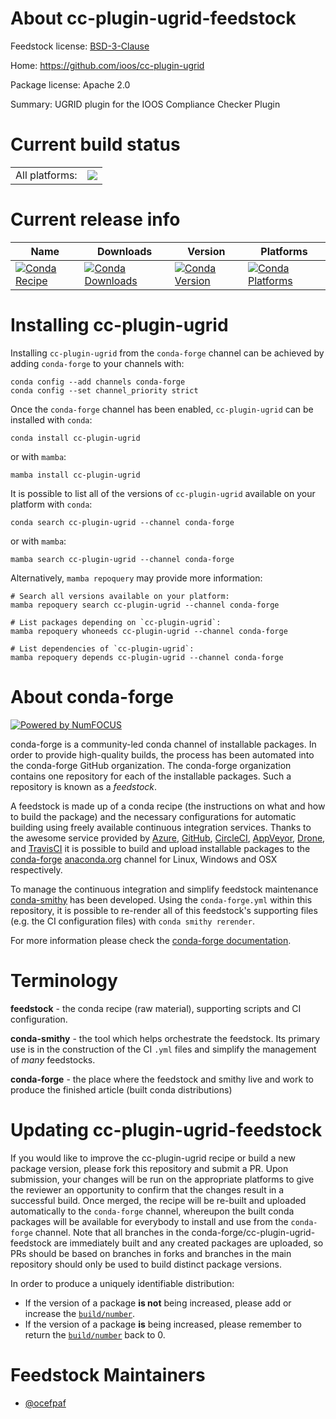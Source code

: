 About cc-plugin-ugrid-feedstock
===============================

Feedstock license: [BSD-3-Clause](https://github.com/conda-forge/cc-plugin-ugrid-feedstock/blob/main/LICENSE.txt)

Home: https://github.com/ioos/cc-plugin-ugrid

Package license: Apache 2.0

Summary: UGRID plugin for the IOOS Compliance Checker Plugin

Current build status
====================


<table><tr><td>All platforms:</td>
    <td>
      <a href="https://dev.azure.com/conda-forge/feedstock-builds/_build/latest?definitionId=3801&branchName=main">
        <img src="https://dev.azure.com/conda-forge/feedstock-builds/_apis/build/status/cc-plugin-ugrid-feedstock?branchName=main">
      </a>
    </td>
  </tr>
</table>

Current release info
====================

| Name | Downloads | Version | Platforms |
| --- | --- | --- | --- |
| [![Conda Recipe](https://img.shields.io/badge/recipe-cc--plugin--ugrid-green.svg)](https://anaconda.org/conda-forge/cc-plugin-ugrid) | [![Conda Downloads](https://img.shields.io/conda/dn/conda-forge/cc-plugin-ugrid.svg)](https://anaconda.org/conda-forge/cc-plugin-ugrid) | [![Conda Version](https://img.shields.io/conda/vn/conda-forge/cc-plugin-ugrid.svg)](https://anaconda.org/conda-forge/cc-plugin-ugrid) | [![Conda Platforms](https://img.shields.io/conda/pn/conda-forge/cc-plugin-ugrid.svg)](https://anaconda.org/conda-forge/cc-plugin-ugrid) |

Installing cc-plugin-ugrid
==========================

Installing `cc-plugin-ugrid` from the `conda-forge` channel can be achieved by adding `conda-forge` to your channels with:

```
conda config --add channels conda-forge
conda config --set channel_priority strict
```

Once the `conda-forge` channel has been enabled, `cc-plugin-ugrid` can be installed with `conda`:

```
conda install cc-plugin-ugrid
```

or with `mamba`:

```
mamba install cc-plugin-ugrid
```

It is possible to list all of the versions of `cc-plugin-ugrid` available on your platform with `conda`:

```
conda search cc-plugin-ugrid --channel conda-forge
```

or with `mamba`:

```
mamba search cc-plugin-ugrid --channel conda-forge
```

Alternatively, `mamba repoquery` may provide more information:

```
# Search all versions available on your platform:
mamba repoquery search cc-plugin-ugrid --channel conda-forge

# List packages depending on `cc-plugin-ugrid`:
mamba repoquery whoneeds cc-plugin-ugrid --channel conda-forge

# List dependencies of `cc-plugin-ugrid`:
mamba repoquery depends cc-plugin-ugrid --channel conda-forge
```


About conda-forge
=================

[![Powered by
NumFOCUS](https://img.shields.io/badge/powered%20by-NumFOCUS-orange.svg?style=flat&colorA=E1523D&colorB=007D8A)](https://numfocus.org)

conda-forge is a community-led conda channel of installable packages.
In order to provide high-quality builds, the process has been automated into the
conda-forge GitHub organization. The conda-forge organization contains one repository
for each of the installable packages. Such a repository is known as a *feedstock*.

A feedstock is made up of a conda recipe (the instructions on what and how to build
the package) and the necessary configurations for automatic building using freely
available continuous integration services. Thanks to the awesome service provided by
[Azure](https://azure.microsoft.com/en-us/services/devops/), [GitHub](https://github.com/),
[CircleCI](https://circleci.com/), [AppVeyor](https://www.appveyor.com/),
[Drone](https://cloud.drone.io/welcome), and [TravisCI](https://travis-ci.com/)
it is possible to build and upload installable packages to the
[conda-forge](https://anaconda.org/conda-forge) [anaconda.org](https://anaconda.org/)
channel for Linux, Windows and OSX respectively.

To manage the continuous integration and simplify feedstock maintenance
[conda-smithy](https://github.com/conda-forge/conda-smithy) has been developed.
Using the ``conda-forge.yml`` within this repository, it is possible to re-render all of
this feedstock's supporting files (e.g. the CI configuration files) with ``conda smithy rerender``.

For more information please check the [conda-forge documentation](https://conda-forge.org/docs/).

Terminology
===========

**feedstock** - the conda recipe (raw material), supporting scripts and CI configuration.

**conda-smithy** - the tool which helps orchestrate the feedstock.
                   Its primary use is in the construction of the CI ``.yml`` files
                   and simplify the management of *many* feedstocks.

**conda-forge** - the place where the feedstock and smithy live and work to
                  produce the finished article (built conda distributions)


Updating cc-plugin-ugrid-feedstock
==================================

If you would like to improve the cc-plugin-ugrid recipe or build a new
package version, please fork this repository and submit a PR. Upon submission,
your changes will be run on the appropriate platforms to give the reviewer an
opportunity to confirm that the changes result in a successful build. Once
merged, the recipe will be re-built and uploaded automatically to the
`conda-forge` channel, whereupon the built conda packages will be available for
everybody to install and use from the `conda-forge` channel.
Note that all branches in the conda-forge/cc-plugin-ugrid-feedstock are
immediately built and any created packages are uploaded, so PRs should be based
on branches in forks and branches in the main repository should only be used to
build distinct package versions.

In order to produce a uniquely identifiable distribution:
 * If the version of a package **is not** being increased, please add or increase
   the [``build/number``](https://docs.conda.io/projects/conda-build/en/latest/resources/define-metadata.html#build-number-and-string).
 * If the version of a package **is** being increased, please remember to return
   the [``build/number``](https://docs.conda.io/projects/conda-build/en/latest/resources/define-metadata.html#build-number-and-string)
   back to 0.

Feedstock Maintainers
=====================

* [@ocefpaf](https://github.com/ocefpaf/)

